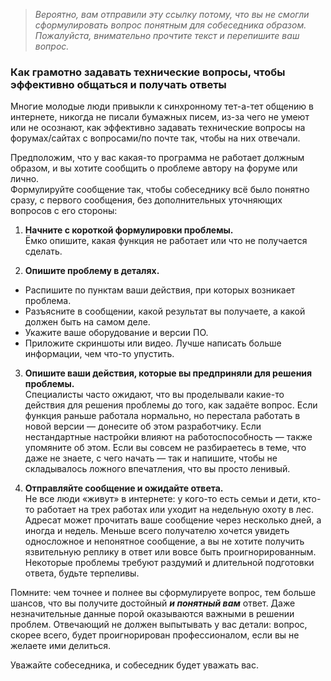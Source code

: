 
> _Вероятно, вам отправили эту ссылку потому, что вы не смогли сформулировать вопрос понятным для собеседника образом. Пожалуйста, внимательно прочтите текст и перепишите ваш вопрос._

### Как грамотно задавать технические вопросы, чтобы эффективно общаться и получать ответы

Многие молодые люди привыкли к синхронному тет-а-тет общению в интернете, никогда не писали бумажных писем, из-за чего не умеют или не осознают, как эффективно задавать технические вопросы на форумах/сайтах с вопросами/по почте так, чтобы на них отвечали.

Предположим, что у вас какая-то программа не работает должным образом, и вы хотите сообщить о проблеме автору на форуме или лично.  
Формулируйте сообщение так, чтобы собеседнику всё было понятно сразу, с первого сообщения, без дополнительных уточняющих вопросов с его стороны:

1.  **Начните с короткой формулировки проблемы.**  
Ёмко опишите, какая функция не работает или что не получается сделать.

2.  **Опишите проблему в деталях.**  
- Распишите по пунктам ваши действия, при которых возникает проблема. 
- Разъясните в сообщении, какой результат вы получаете, а какой должен быть на самом деле. 
- Укажите ваше оборудование и версии ПО. 
- Приложите скриншоты или видео. 
Лучше написать больше информации, чем что-то упустить.
3.  **Опишите ваши действия, которые вы предприняли для решения проблемы.**  
Специалисты часто ожидают, что вы проделывали какие-то действия для решения проблемы до того, как задаёте вопрос. Если функция раньше работала нормально, но перестала работать в новой версии — донесите об этом разработчику. Если нестандартные настройки влияют на работоспособность — также упомяните об этом. Если вы совсем не разбираетесь в теме, что даже не знаете, с чего начать — так и напишите, чтобы не складывалось ложного впечатления, что вы просто ленивый.

4.  **Отправляйте сообщение и ожидайте ответа.**  
Не все люди «живут» в интернете: у кого-то есть семьи и дети, кто-то работает на трех работах или уходит на недельную охоту в лес. Адресат может прочитать ваше сообщение через несколько дней, а иногда и недель. Меньше всего получателю хочется увидеть односложное и непонятное сообщение, а вы не хотите получить язвительную реплику в ответ или вовсе быть проигнорированным.  
    Некоторые проблемы требуют раздумий и длительной подготовки ответа, будьте терпеливы.

Помните: чем точнее и полнее вы сформулируете вопрос, тем больше шансов, что вы получите достойный  _**и понятный вам**_  ответ. Даже незначительные данные порой оказываются важными в решении проблем. Отвечающий не должен выпытывать у вас детали: вопрос, скорее всего, будет проигнорирован профессионалом, если вы не желаете ими делиться. 

Уважайте собеседника, и собеседник будет уважать вас.

